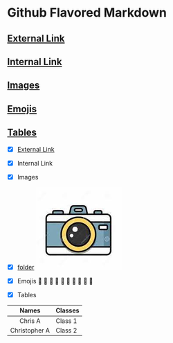 
# Github Flavored Markdown

## [External Link](#External-Link) 
## [Internal Link](#Internal-Link)
## [Images](#Images)
## [Emojis](#Emojis)
## [Tables](#Tables)

- [x] [External Link](https://help.github.com/en)

- [x] Internal Link

- [x] Images 

- [x] [folder](./images) ![camera](camera.jpg)

- [x] Emojis 🍕 🥥 🍝 🍍 🍌 🍣 🧀 🥖 🌮 🍓

- [x] Tables

| Names | Classes |
| :---: | :---|
| Chris A | Class 1 |
| Christopher A | Class 2 |

